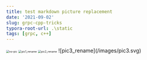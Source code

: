 ```yaml
---
title: test markdown picture replacement
date: '2021-09-02'
slug: grpc-cpp-tricks
typora-root-url: .\static
tags: [grpc, c++]
---
```


<img src="/images/no-pic.png" alt="no-pic" style="zoom: 50%;" />
<img src="/images/pic1.png" alt="pic1_rename" style="zoom: 50%;" />
<img src="/static/images/pic2.jpg" alt="pic2_rename" style="zoom: 50%;" />
![pic3_rename](/images/pic3.svg)



